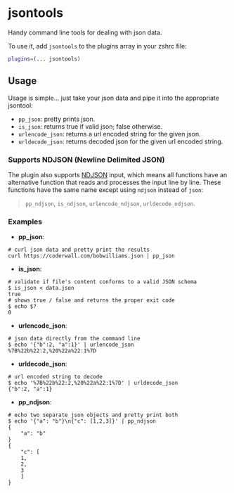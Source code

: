 # jsontools

Handy command line tools for dealing with json data.

To use it, add `jsontools` to the plugins array in your zshrc file:

```zsh
plugins=(... jsontools)
```

## Usage

Usage is simple... just take your json data and pipe it into the appropriate
jsontool:

-   `pp_json`: pretty prints json.
-   `is_json`: returns true if valid json; false otherwise.
-   `urlencode_json`: returns a url encoded string for the given json.
-   `urldecode_json`: returns decoded json for the given url encoded string.

### Supports NDJSON (Newline Delimited JSON)

The plugin also supports [NDJSON](http://ndjson.org/) input, which means all
functions have an alternative function that reads and processes the input line
by line. These functions have the same name except using `ndjson` instead of
`json`:

> `pp_ndjson`, `is_ndjson`, `urlencode_ndjson`, `urldecode_ndjson`.

### Examples

-   **pp_json**:

```console
# curl json data and pretty print the results
curl https://coderwall.com/bobwilliams.json | pp_json
```

-   **is_json**:

```console
# validate if file's content conforms to a valid JSON schema
$ is_json < data.json
true
# shows true / false and returns the proper exit code
$ echo $?
0
```

-   **urlencode_json**:

```console
# json data directly from the command line
$ echo '{"b":2, "a":1}' | urlencode_json
%7B%22b%22:2,%20%22a%22:1%7D
```

-   **urldecode_json**:

```console
# url encoded string to decode
$ echo '%7B%22b%22:2,%20%22a%22:1%7D' | urldecode_json
{"b":2, "a":1}
```

-   **pp_ndjson**:

```console
# echo two separate json objects and pretty print both
$ echo '{"a": "b"}\n{"c": [1,2,3]}' | pp_ndjson
{
	"a": "b"
}
{
	"c": [
	1,
	2,
	3
	]
}
```

